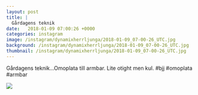 ```yaml
---
layout: post
title: |
  Gårdagens teknik
date:   2018-01-09 07:00:26 +0000
categories: instagram
image: /instagram/dynamixherrljunga/2018-01-09_07-00-26_UTC.jpg
background: /instagram/dynamixherrljunga/2018-01-09_07-00-26_UTC.jpg
thumbnail: /instagram/dynamixherrljunga/2018-01-09_07-00-26_UTC.jpg
---
```

Gårdagens teknik...Omoplata till armbar. Lite otight men kul. #bjj #omoplata #armbar



<img src='/www-dynamix-herrljunga/instagram/dynamixherrljunga/2018-01-09_07-00-26_UTC.jpg' class='img-fluid' />
